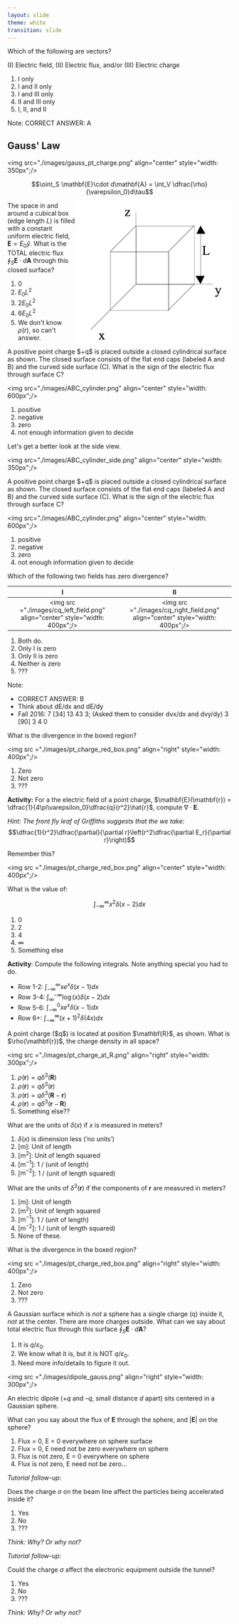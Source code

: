 ```yaml
---
layout: slide
theme: white
transition: slide
---
```


<section data-markdown>

Which of the following are vectors?

(I) Electric field, (II) Electric flux, and/or (III) Electric charge

1. I only
2. I and II only
3. I and III only
4. II and III only
5. I, II, and II

Note:
CORRECT ANSWER: A

</section>

<section data-markdown>

## Gauss' Law

<img src="./images/gauss_pt_charge.png" align="center" style="width: 350px";/>

$$\oint_S \mathbf{E}\cdot d\mathbf{A} = \int_V \dfrac{\rho}{\varepsilon_0}d\tau$$

</section>

<section data-markdown>
<img src="./images/cubical_box.png" align="right" style="width: 350px";/>

The space in and around a cubical box (edge length $L$) is filled with a constant uniform electric field, $\mathbf{E} = E_0 \hat{y}$. What is the TOTAL electric flux $\oint_S \mathbf{E} \cdot d\mathbf{A}$ through this closed surface?

1. 0
2. $E_0L^2$
3. $2E_0L^2$
4. $6E_0L^2$
5. We don't know $\rho(r)$, so can't answer.

</section>

<section data-markdown>
A positive point charge $+q$ is placed outside a closed cylindrical surface as shown.  The closed surface consists of the flat end caps (labeled A and B) and the curved side surface (C). What is the sign of the electric flux through surface C?

<img src="./images/ABC_cylinder.png" align="center" style="width: 600px";/>

1. positive
2. negative
3. zero
4. not enough information given to decide


</section>

<section data-markdown>

Let's get a better look at the side view.

<img src="./images/ABC_cylinder_side.png" align="center" style="width: 350px";/>


</section>

<section data-markdown>
A positive point charge $+q$ is placed outside a closed cylindrical surface as shown.  The closed surface consists of the flat end caps (labeled A and B) and the curved side surface (C). What is the sign of the electric flux through surface C?

<img src="./images/ABC_cylinder.png" align="center" style="width: 600px";/>

1. positive
2. negative
3. zero
4. not enough information given to decide


</section>

<section data-markdown>

Which of the following two fields has zero divergence?

| I | II |
|:-:|:-:|
| <img src ="./images/cq_left_field.png" align="center" style="width: 400px";/> | <img src ="./images/cq_right_field.png" align="center" style="width: 400px";/> |

1. Both do.
2. Only I is zero
3. Only II is zero
4. Neither is zero
5. ???

Note:
* CORRECT ANSWER: B
* Think about dE/dx and dE/dy
* Fall 2016: 7 [34] 13 43 3; (Asked them to consider dvx/dx and dvy/dy) 3 [90] 3 4 0

</section>

<section data-markdown>

What is the divergence in the boxed region?

<img src ="./images/pt_charge_red_box.png" align="right" style="width: 400px";/>

1. Zero
2. Not zero
3. ???

</section>

<section data-markdown>

**Activity:** For a the electric field of a point charge, $\mathbf{E}(\mathbf{r}) = \dfrac{1}{4\pi\varepsilon_0}\dfrac{q}{r^2}\hat{r}$, compute $\nabla \cdot \mathbf{E}$.

*Hint: The front fly leaf of Griffiths suggests that the we take:*
$$\dfrac{1}{r^2}\dfrac{\partial}{\partial r}\left(r^2\dfrac{\partial E_r}{\partial r}\right)$$

</section>

<section data-markdown>

Remember this?

<img src ="./images/pt_charge_red_box.png" align="center" style="width: 400px";/>

</section>

<section data-markdown>

What is the value of:

$$\int_{-\infty}^{\infty} x^2 \delta(x-2)dx$$

1. 0
2. 2
3. 4
4. $\infty$
5. Something else

</section>

<section data-markdown>

**Activity**: Compute the following integrals. Note anything special you had to do.

* Row 1-2: $\int_{-\infty}^{\infty} xe^x \delta(x-1)dx$
* Row 3-4: $\int_{\infty}^{-\infty} \log(x) \delta(x-2)dx$
* Row 5-6: $\int_{-\infty}^{0} xe^x \delta(x-1)dx$
* Row 6+: $\int_{-\infty}^{\infty} (x+1)^2 \delta(4x)dx$


</section>

<section data-markdown>
A point charge ($q$) is located at position $\mathbf{R}$, as shown. What is $\rho(\mathbf{r})$, the charge density in all space?  

<img src ="./images/pt_charge_at_R.png" align="right" style="width: 300px";/>


1. $\rho(\mathbf{r}) = q\delta^3(\mathbf{R})$
2. $\rho(\mathbf{r}) = q\delta^3(\mathbf{r})$
3. $\rho(\mathbf{r}) = q\delta^3(\mathbf{R}-\mathbf{r})$
4. $\rho(\mathbf{r}) = q\delta^3(\mathbf{r}-\mathbf{R})$
5. Something else??

</section>

<section data-markdown>

What are the units of $\delta (x)$ if $x$ is measured in meters?

1. $\delta(x)$ is dimension less (‘no units’)
2. [$\mathrm{m}$]:      Unit of length
3. [$\mathrm{m}^2$]:    Unit of length squared
4. [$\mathrm{m}^{-1}$]:   1 / (unit of length)
5. [$\mathrm{m}^{-2}$]:   1 / (unit of length squared)


</section>

<section data-markdown>

What are the units of $\delta^3(\mathbf{r})$ if the components of $\mathbf{r}$ are measured in meters?

1. [$\mathrm{m}$]:      Unit of length
2. [$\mathrm{m}^2$]:    Unit of length squared
3. [$\mathrm{m}^{-1}$]:   1 / (unit of length)
4. [$\mathrm{m}^{-2}$]:   1 / (unit of length squared)
5. None of these.

</section>

<section data-markdown>

What is the divergence in the boxed region?

<img src ="./images/pt_charge_red_box.png" align="right" style="width: 400px";/>

1. Zero
2. Not zero
3. ???

</section>

<section data-markdown>

A Gaussian surface which is *not* a sphere has a single charge (q) inside it, *not* at the center. There are more charges outside. What can we say about total electric flux through this surface $\oint_S \mathbf{E} \cdot d\mathbf{A}$?

1. It is $q/\varepsilon_0$.
2. We know what it is, but it is NOT $q/\varepsilon_0$.
3. Need more info/details to figure it out.


</section>

<section data-markdown>

<img src ="./images/dipole_gauss.png" align="right" style="width: 300px";/>


An electric dipole ($+q$ and $–q$, small distance $d$ apart) sits centered in a Gaussian sphere.

What can you say about the flux of $\mathbf{E}$ through the sphere, and $|\mathbf{E}|$ on the sphere?

1. Flux = 0, E = 0 everywhere on sphere surface
2. Flux = 0, E need not be zero everywhere on sphere
3. Flux is not zero, E = 0 everywhere on sphere
4. Flux is not zero, E need not be zero…

</section>

<section data-markdown>

*Tutorial follow-up*:

Does the charge $\sigma$ on the beam line affect the particles being accelerated inside it?

1. Yes
2. No
3. ???

*Think: Why? Or why not?*

</section>

<section data-markdown>

*Tutorial follow-up*:

Could the charge $\sigma$ affect the electronic equipment outside the tunnel?

1. Yes
2. No
3. ???

*Think: Why? Or why not?*

</section>
